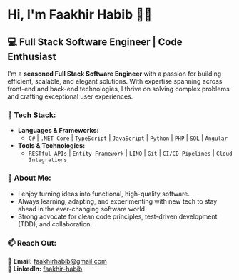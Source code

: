 # Hi, I'm Faakhir Habib 👋🏽  

## 💻 Full Stack Software Engineer | Code Enthusiast  

I'm a **seasoned Full Stack Software Engineer** with a passion for building efficient, scalable, and elegant solutions. With expertise spanning across front-end and back-end technologies, I thrive on solving complex problems and crafting exceptional user experiences.  

### 🚀 Tech Stack:
- **Languages & Frameworks:**  
  - `C#` | `.NET Core` | `TypeScript` | `JavaScript` | `Python` | `PHP` | `SQL` | `Angular`  
- **Tools & Technologies:**  
  - `RESTful APIs` | `Entity Framework` | `LINQ` | `Git` | `CI/CD Pipelines` | `Cloud Integrations`  

### 🌟 About Me:
- I enjoy turning ideas into functional, high-quality software.  
- Always learning, adapting, and experimenting with new tech to stay ahead in the ever-changing software world.  
- Strong advocate for clean code principles, test-driven development (TDD), and collaboration.  

### 📫 Reach Out:  
💌 **Email:** [faakhirhabib@gmail.com](mailto:faakhirhabib@gmail.com)  
💼 **LinkedIn:** [faakhir-habib](https://www.linkedin.com/in/faakhir-habib)
